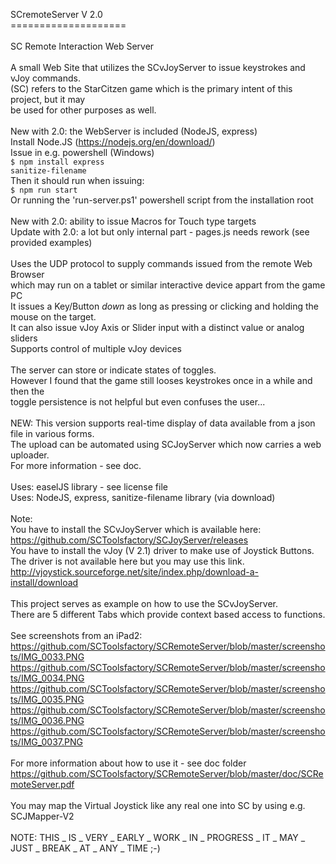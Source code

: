 SCremoteServer V 2.0<br>
====================<br>
<br>
SC Remote Interaction Web Server <br>
<br>
A small Web Site that utilizes the SCvJoyServer to issue keystrokes and vJoy commands.<br>
(SC) refers to the StarCitzen game which is the primary intent of this project, but it may <br>
be used for other purposes as well.<br>
<br>
New with 2.0: the WebServer is included (NodeJS, express)<br>
Install Node.JS  (https://nodejs.org/en/download/)<br>
Issue in e.g. powershell (Windows)<br>
<code>$ npm install express sanitize-filename</code><br>
Then it should run when issuing:<br>
<code>$ npm run start</code><br>
Or running the 'run-server.ps1' powershell script from the installation root<br>
<br>
New with 2.0: ability to issue Macros for Touch type targets<br>
Update with 2.0: a lot but only internal part - pages.js needs rework (see provided examples)<br>
<br>
Uses the UDP protocol to supply commands issued from the remote Web Browser<br>
which may run on a tablet or similar interactive device appart from the game PC<br>
It issues a Key/Button _down_ as long as pressing or clicking and holding the mouse on the target.<br>
It can also issue vJoy Axis or Slider input with a distinct value or analog sliders<br>
Supports control of multiple vJoy devices<br>
<br>
The server can store or indicate states of toggles.<br>
However I found that the game still looses keystrokes once in a while and then the<br>
toggle persistence is not helpful but even confuses the user...<br>
<br>
NEW: This version supports real-time display of data available from a json file in various forms.<br>
The upload can be automated using SCJoyServer which now carries a web uploader.<br>
For more information - see doc.<br>
<br>
Uses: easelJS library - see license file<br>
Uses: NodeJS, express, sanitize-filename library (via download)<br>
<br>
Note: <br>
You have to install the SCvJoyServer which is available here:<br>
https://github.com/SCToolsfactory/SCJoyServer/releases
<br>
You have to install the vJoy (V 2.1) driver to make use of Joystick Buttons.<br>
The driver is not available here but you may use this link.<br>
http://vjoystick.sourceforge.net/site/index.php/download-a-install/download    <br>
<br>
This project serves as example on how to use the SCvJoyServer.<br>
There are 5 different Tabs which provide context based access to functions.<br>
<br>
See screenshots from an iPad2:<br>
https://github.com/SCToolsfactory/SCRemoteServer/blob/master/screenshots/IMG_0033.PNG<br>
https://github.com/SCToolsfactory/SCRemoteServer/blob/master/screenshots/IMG_0034.PNG<br>
https://github.com/SCToolsfactory/SCRemoteServer/blob/master/screenshots/IMG_0035.PNG<br>
https://github.com/SCToolsfactory/SCRemoteServer/blob/master/screenshots/IMG_0036.PNG<br>
https://github.com/SCToolsfactory/SCRemoteServer/blob/master/screenshots/IMG_0037.PNG<br>
<br>
For more information about how to use it - see doc folder<br>
https://github.com/SCToolsfactory/SCRemoteServer/blob/master/doc/SCRemoteServer.pdf<br>
<br>
You may map the Virtual Joystick like any real one into SC by using e.g. SCJMapper-V2<br>
<br>
NOTE: THIS _ IS _ VERY _ EARLY _ WORK _ IN _ PROGRESS _ IT _ MAY _ JUST _ BREAK _ AT _ ANY _ TIME ;-)<br>
<br>


